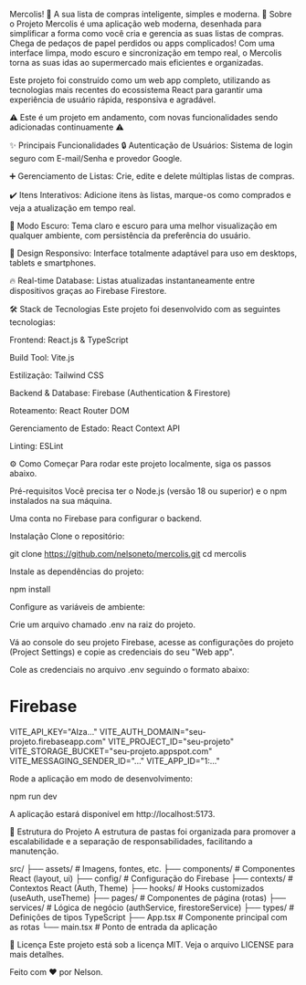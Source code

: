 Mercolis! 📝
A sua lista de compras inteligente, simples e moderna.
🚀 Sobre o Projeto
Mercolis é uma aplicação web moderna, desenhada para simplificar a forma como você cria e gerencia as suas listas de compras. Chega de pedaços de papel perdidos ou apps complicados! Com uma interface limpa, modo escuro e sincronização em tempo real, o Mercolis torna as suas idas ao supermercado mais eficientes e organizadas.

Este projeto foi construído como um web app completo, utilizando as tecnologias mais recentes do ecossistema React para garantir uma experiência de usuário rápida, responsiva e agradável. 

⚠️ Este é um projeto em andamento, com novas funcionalidades sendo adicionadas continuamente ⚠️

✨ Principais Funcionalidades
🔒 Autenticação de Usuários: Sistema de login seguro com E-mail/Senha e provedor Google.

➕ Gerenciamento de Listas: Crie, edite e delete múltiplas listas de compras.

✔️ Itens Interativos: Adicione itens às listas, marque-os como comprados e veja a atualização em tempo real.

🌙 Modo Escuro: Tema claro e escuro para uma melhor visualização em qualquer ambiente, com persistência da preferência do usuário.

📱 Design Responsivo: Interface totalmente adaptável para uso em desktops, tablets e smartphones.

🔥 Real-time Database: Listas atualizadas instantaneamente entre dispositivos graças ao Firebase Firestore.

🛠️ Stack de Tecnologias
Este projeto foi desenvolvido com as seguintes tecnologias:

Frontend: React.js & TypeScript

Build Tool: Vite.js

Estilização: Tailwind CSS

Backend & Database: Firebase (Authentication & Firestore)

Roteamento: React Router DOM

Gerenciamento de Estado: React Context API

Linting: ESLint

⚙️ Como Começar
Para rodar este projeto localmente, siga os passos abaixo.

Pré-requisitos
Você precisa ter o Node.js (versão 18 ou superior) e o npm instalados na sua máquina.

Uma conta no Firebase para configurar o backend.

Instalação
Clone o repositório:

git clone https://github.com/nelsoneto/mercolis.git
cd mercolis

Instale as dependências do projeto:

npm install

Configure as variáveis de ambiente:

Crie um arquivo chamado .env na raiz do projeto.

Vá ao console do seu projeto Firebase, acesse as configurações do projeto (Project Settings) e copie as credenciais do seu "Web app".

Cole as credenciais no arquivo .env seguindo o formato abaixo:

# Firebase
VITE_API_KEY="AIza..."
VITE_AUTH_DOMAIN="seu-projeto.firebaseapp.com"
VITE_PROJECT_ID="seu-projeto"
VITE_STORAGE_BUCKET="seu-projeto.appspot.com"
VITE_MESSAGING_SENDER_ID="..."
VITE_APP_ID="1:..."

Rode a aplicação em modo de desenvolvimento:

npm run dev

A aplicação estará disponível em http://localhost:5173.

📁 Estrutura do Projeto
A estrutura de pastas foi organizada para promover a escalabilidade e a separação de responsabilidades, facilitando a manutenção.

src/
├── assets/         # Imagens, fontes, etc.
├── components/     # Componentes React (layout, ui)
├── config/         # Configuração do Firebase
├── contexts/       # Contextos React (Auth, Theme)
├── hooks/          # Hooks customizados (useAuth, useTheme)
├── pages/          # Componentes de página (rotas)
├── services/       # Lógica de negócio (authService, firestoreService)
├── types/          # Definições de tipos TypeScript
├── App.tsx         # Componente principal com as rotas
└── main.tsx        # Ponto de entrada da aplicação

📄 Licença
Este projeto está sob a licença MIT. Veja o arquivo LICENSE para mais detalhes.

Feito com ❤️ por Nelson.
